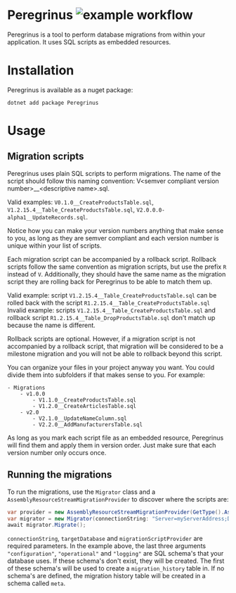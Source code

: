 # Peregrinus  ![example workflow](https://github.com/FleaFX/Peregrinus/actions/workflows/build.yml/badge.svg)

Peregrinus is a tool to perform database migrations from within your application. It uses SQL scripts as embedded resources.

# Installation

Peregrinus is available as a nuget package:

```dotnet add package Peregrinus```

# Usage

## Migration scripts
Peregrinus uses plain SQL scripts to perform migrations. The name of the script should follow this naming convention: V\<semver compliant version number\>__\<descriptive name\>.sql.

Valid examples: `V0.1.0__CreateProductsTable.sql`, `V1.2.15.4__Table_CreateProductsTable.sql`, `V2.0.0.0-alpha1__UpdateRecords.sql`.

Notice how you can make your version numbers anything that make sense to you, as long as they are semver compliant and each version number is unique within your list of scripts.

Each migration script can be accompanied by a rollback script. Rollback scripts follow the same convention as migration scripts, but use the prefix `R` instead of `V`. Additionally, they should have the same name as the migration script they are rolling back for Peregrinus to be able to match them up.

Valid example: script `V1.2.15.4__Table_CreateProductsTable.sql` can be rolled back with the script `R1.2.15.4__Table_CreateProductsTable.sql`
Invalid example: scripts `V1.2.15.4__Table_CreateProductsTable.sql` and rollback script `R1.2.15.4__Table_DropProductsTable.sql` don't match up because the name is different.

Rollback scripts are optional. However, if a migration script is not accompanied by a rollback script, that migration will be considered to be a milestone migration and you will not be able to rollback beyond this script. 

You can organize your files in your project anyway you want. You could divide them into subfolders if that makes sense to you. For example:

```
- Migrations
    - v1.0.0
        - V1.1.0__CreateProductsTable.sql
        - V1.2.0__CreateArticlesTable.sql
    - v2.0
        - V2.1.0__UpdateNameColumn.sql
        - V2.2.0__AddManufacturersTable.sql
```

As long as you mark each script file as an embedded resource, Peregrinus will find them and apply them in version order. Just make sure that each version number only occurs once.

## Running the migrations

To run the migrations, use the `Migrator` class and a `AssemblyResourceStreamMigrationProvider` to discover where the scripts are:

```C#
var provider = new AssemblyResourceStreamMigrationProvider(GetType().Assembly);
var migrator = new Migrator(connectionString: "Server=myServerAddress;Database=myDatabase;Integrated Security=True;", targetDatabase: "myDatabase", provider, "configuration", "operational", "logging");
await migrator.Migrate();
```

`connectionString`, `targetDatabase` and `migrationScriptProvider` are required parameters. In the example above, the last three arguments `"configuration"`, `"operational"` and `"logging"` are SQL schema's that your database uses. If these schema's don't exist, they will be created. The first of these schema's will be used to create a `migration_history` table in. If no schema's are defined, the migration history table will be created in a schema called `meta`.